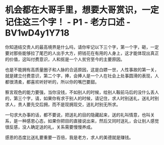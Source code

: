 # 机会都在大哥手里，想要大哥赏识，一定记住这三个字！ - P1 - 老方口述 - BV1wD4y1Y718

你知道结交贵人的最高境界是什么吗，请你牢记以下三个字，第一个字，砸，一定要对那些能够拉了尾巴的人出手大方，把钱花在有用的人身上，这才能体现出真正的价值，这叫付费意识，人和抠是一个人贫穷至今的主要原因。

也是不能拥有高质量圈子和人脉的合适原因，这是白嫖一世，人性事故的第一关，就是建立付费意识，第二个字，捧，会捧人是一个人在社会上处事圆滑的表现，人都很清柔，都喜欢听好听的，所以你的嘴巴要甜。

察言观色的能力要强，当你没钱，不如别人的时候，给别人鞍前马后的没什么丢人的，第三个字，请，如果你有求于别人的时候，请记住，求人时别送礼，送礼时别求人，贵人要先交后拥，而不是现拥现交，送礼时别无所求。

一句求大办事的话，都不要说，把送礼的目的隐藏起来，送的礼叫情意，也叫关系，是一种感恩心态，如果你把目的直接说出来，然后又同时送礼，会让别人感觉很反感，没人确定送的礼，关系需要慢慢养成。

感恩的态度比送礼要重要一百倍，我是老方，求人的美德就是赚钱。
